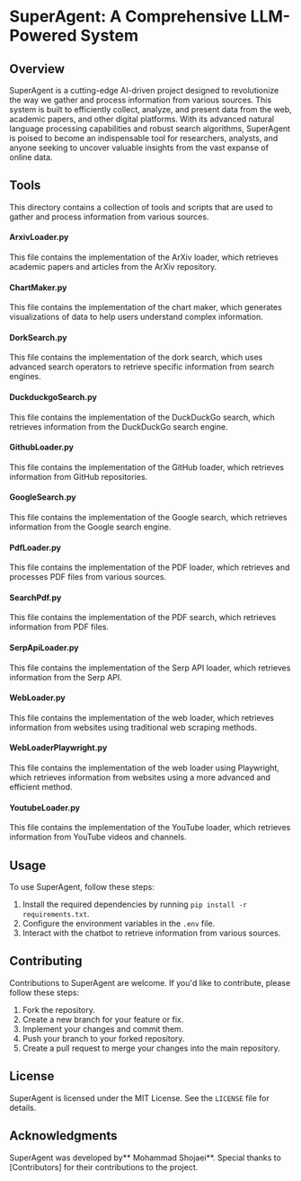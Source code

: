 **SuperAgent: A Comprehensive LLM-Powered System**
============================================================

**Overview**
------------

SuperAgent is a cutting-edge AI-driven project designed to revolutionize the way we gather and process information from various sources. This system is built to efficiently collect, analyze, and present data from the web, academic papers, and other digital platforms. With its advanced natural language processing capabilities and robust search algorithms, SuperAgent is poised to become an indispensable tool for researchers, analysts, and anyone seeking to uncover valuable insights from the vast expanse of online data.


## **Tools**

This directory contains a collection of tools and scripts that are used to gather and process information from various sources.

#### **ArxivLoader.py**

This file contains the implementation of the ArXiv loader, which retrieves academic papers and articles from the ArXiv repository.

#### **ChartMaker.py**

This file contains the implementation of the chart maker, which generates visualizations of data to help users understand complex information.

#### **DorkSearch.py**

This file contains the implementation of the dork search, which uses advanced search operators to retrieve specific information from search engines.

#### **DuckduckgoSearch.py**

This file contains the implementation of the DuckDuckGo search, which retrieves information from the DuckDuckGo search engine.

#### **GithubLoader.py**

This file contains the implementation of the GitHub loader, which retrieves information from GitHub repositories.

#### **GoogleSearch.py**

This file contains the implementation of the Google search, which retrieves information from the Google search engine.

#### **PdfLoader.py**

This file contains the implementation of the PDF loader, which retrieves and processes PDF files from various sources.

#### **SearchPdf.py**

This file contains the implementation of the PDF search, which retrieves information from PDF files.

#### **SerpApiLoader.py**

This file contains the implementation of the Serp API loader, which retrieves information from the Serp API.

#### **WebLoader.py**

This file contains the implementation of the web loader, which retrieves information from websites using traditional web scraping methods.

#### **WebLoaderPlaywright.py**

This file contains the implementation of the web loader using Playwright, which retrieves information from websites using a more advanced and efficient method.

#### **YoutubeLoader.py**

This file contains the implementation of the YouTube loader, which retrieves information from YouTube videos and channels.


**Usage**
-----

To use SuperAgent, follow these steps:

1. Install the required dependencies by running `pip install -r requirements.txt`.
2. Configure the environment variables in the `.env` file.
3. Interact with the chatbot to retrieve information from various sources.

**Contributing**
------------

Contributions to SuperAgent are welcome. If you'd like to contribute, please follow these steps:

1. Fork the repository.
2. Create a new branch for your feature or fix.
3. Implement your changes and commit them.
4. Push your branch to your forked repository.
5. Create a pull request to merge your changes into the main repository.

**License**
-------

SuperAgent is licensed under the MIT License. See the `LICENSE` file for details.

**Acknowledgments**
---------------

SuperAgent was developed by** Mohammad Shojaei**. Special thanks to [Contributors] for their contributions to the project.
